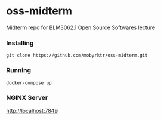 # oss-midterm
Midterm repo for BLM3062.1 Open Source Softwares lecture

### Installing
```git clone https://github.com/mobyrktr/oss-midterm.git```

### Running
```docker-compose up```

### NGINX Server
[http://localhost:7849](http://localhost:7849)
